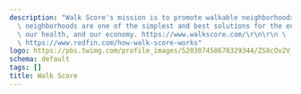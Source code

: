```yaml
---
description: "Walk Score's mission is to promote walkable neighborhoods. Walkable\
  \ neighborhoods are one of the simplest and best solutions for the environment,\
  \ our health, and our economy. https://www.walkscore.com/\r\n\r\n \
  \ https://www.redfin.com/how-walk-score-works"
logo: https://pbs.twimg.com/profile_images/520307458678329344/ZS8cOv2V_400x400.png
schema: default
tags: []
title: Walk Score
---
```

